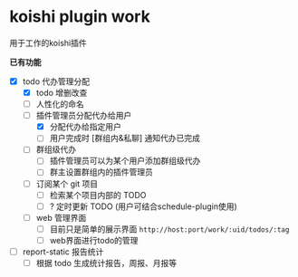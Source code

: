 # koishi plugin work

用于工作的koishi插件

**已有功能**

* [x] todo 代办管理分配
  * [x] todo 增删改查
  * [ ] 人性化的命名
  * [ ] 插件管理员分配代办给用户
    * [x] 分配代办给指定用户
    * [ ] 用户完成时 [群组内&私聊] 通知代办已完成
  * [ ] 群组级代办
    * [ ] 插件管理员可以为某个用户添加群组级代办
    * [ ] 群主设置群组内的插件管理员
  * [ ] 订阅某个 git 项目
    * [ ] 检索某个项目内部的 TODO
    * [ ] ? 定时更新 TODO (用户可结合schedule-plugin使用)
  * [ ] web 管理界面
    * [ ] 目前只是简单的展示界面 `http://host:port/work/:uid/todos/:tag`
    * [ ] web界面进行todo的管理

* [ ] report-static 报告统计
  * [ ] 根据 todo 生成统计报告，周报、月报等
